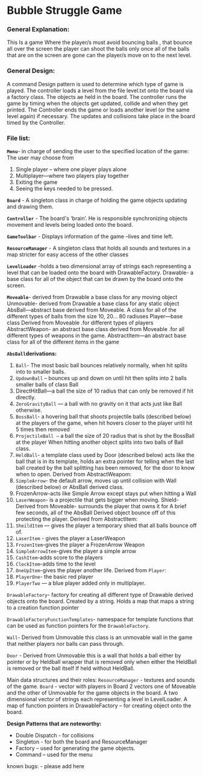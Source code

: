 # Bubble Struggle Game

### General Explanation:
This Is a game Where the player/s must avoid bouncing balls , that bounce all over the screen  the player can shoot the balls  only once all of the balls that are on the screen are gone can the player/s move on to the next level.

### General Design: 
A command Design pattern is used to determine which type of game is played.
The controller loads a level from the file level.txt onto the board via a factory class.
The objects ae held in the board.
The controller runs the game by timing when the objects get updated, collide and when they get printed.
The Controller ends the game or loads another level (or the same level again) if necessary. 
The updates and collisions take place in the board timed by the Controller.

### File list:
**`Menu`**- in charge of sending the user to the specified location of the game:
	The user may choose from 
1) Single player – where one player plays alone 
2) Multiplayer—where two players play together
3) Exiting the game 
4) Seeing the keys needed to be pressed.

**`Board`** - A singleton class in charge of holding the game objects updating and drawing them.

**`Controller`** - The board's ‘brain’. He is responsible synchronizing objects movement and levels being loaded onto the board.

**`GameToolbar`** - Displays information of the game –lives and time left.

**`ResourceManager`** - A singleton class that holds all sounds and textures in a map stricter for easy access of the other classes

**`LevelLoader`** -holds a two dimensional array of strings each representing a level that can be loaded onto the board with DrawableFactory.
Drawable- a base class for all of the object that can be drawn by the board onto the screen.

**`Moveable`**- derived from Drawable a base class for any moving object
Unmovable- derived from Drawable a base class for any static object
AbsBall—abstract base derived from Moveable. A class for all of the different types of balls from the size 10, 20... 80 radiuses
Player—base class Derived from Moveable .for different types of players
AbstractWeapon- an abstract base class derived from Moveable .for all different types of weapons in the game.
AbstractItem—an abstract base class for all of the different items in the game

**`AbsBall`derivations:**
1) `Ball`- The most basic ball bounces relatively normally, when hit splits into to smaller balls.
2) `UpdownBall` – bounces up and down on until hit then splits into 2 balls smaller balls of class Ball 
3) DirectHitBall—a ball the size of 10 radius that can only be removed if hit directly.
4) `ZeroGravityBall` — a ball with no gravity on it that acts just like Ball otherwise.
5) `BossBall`- a hovering ball that shoots projectile balls (described below) at the players of the game, when hit hovers closer to the player until hit 5 times then removed 
6) `ProjectileBall —` a ball the size of 20 radius that is shot by the BossBall at the player 
When hitting another object splits into two balls of Ball class.
7) `HeldBall`- a template class used by Door (described below) acts like the ball that is in its template, holds an extra pointer for telling when the last ball created by the ball splitting has been removed, for the door to know when to open.
Derived from AbstractWeapom:
1) `SimpleArrow`- the default arrow, moves up until collision with Wall (described below) or AbsBall derived class.
2) FrozenArrow-acts like Simple Arrow except stays put when hitting a Wall
3) `LaserWeapon`- is a projectile that gets bigger when moving.
Shield-Derived from Moveable- surrounds the player that owns it for 
A brief few seconds, all of the AbsBall Derived object bounce off of this protecting the player.
Derived from AbstractItem:
1) `SheildItem` — gives the player a temporary shied that all balls bounce off of.
2) `LaserItem` - gives the player a LaserWeapon
3) `FrozenItem`-gives the player a FrozenArrow Weapon
4) `SimpleArrowItem`-gives the player a simple arrow
4) `CashItem`-adds score to the players
5) `ClockItem`-adds time to the level
6) `OneUpItem`-gives the player another life.
Derived from `Player`:
1) `PlayerOne`- the basic red player
2) `PlayerTwo` — a blue player added only in multiplayer.

`DrawableFactory`- factory for creating all different type of Drawable derived objects onto the board. Created by a string. Holds a map that maps a string to a creation function pointer 

`DrawableFactoryFunctionTemplates`- namespace for template functions that can be used as function pointers for the `DrawableFactory`.

`Wall`- Derived from Unmovable this class is an unmovable wall in the game that neither players nor balls can pass through. 

`Door` - Derived from Unmovable this is a wall that holds a ball either by pointer or by Heldball wrapper that is removed only when either the HeldBall is removed or the ball itself 
If held without HeldBall.


Main data structures and their roles:
`ResourceManager` - textures and sounds of the game. 
`Board` - vector with players in Board
2 vectors one of Moveable and the other of Unmovable for the game objects in the board.
  A two dimensional vector of strings each representing a level in LevelLoader.
A map of function pointers in DrawableFactory – for creating object onto the board.

**Design Patterns that are noteworthy:**

- Double Dispatch - for collisions
- Singleton - for both the board and ResourceManager
- Factory – used for generating the game objects.
- Command – used for the menu

known bugs:
    - please add here 